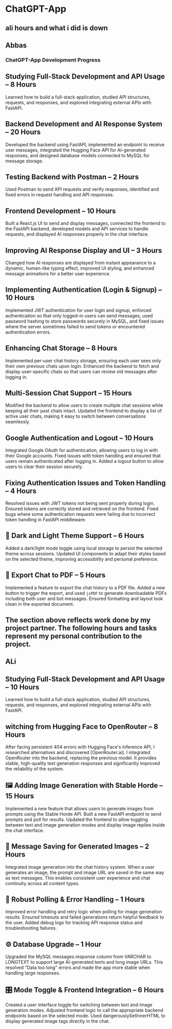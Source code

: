 # ChatGPT-App

## ali hours and what i did is down

## Abbas

### **ChatGPT-App Development Progress**

## Studying Full-Stack Development and API Usage – 8 Hours

Learned how to build a full-stack application, studied API structures, requests, and responses, and explored integrating external APIs with FastAPI.

## Backend Development and AI Response System – 20 Hours

Developed the backend using FastAPI, implemented an endpoint to receive user messages, integrated the Hugging Face API for AI-generated responses, and designed database models connected to MySQL for message storage.

## Testing Backend with Postman – 2 Hours

Used Postman to send API requests and verify responses, identified and fixed errors in request handling and API responses.

## Frontend Development – 10 Hours

Built a React.js UI to send and display messages, connected the frontend to the FastAPI backend, developed models and API services to handle requests, and displayed AI responses properly in the chat interface.

## Improving AI Response Display and UI – 3 Hours

Changed how AI responses are displayed from instant appearance to a dynamic, human-like typing effect, improved UI styling, and enhanced message animations for a better user experience.

## Implementing Authentication (Login & Signup) – 10 Hours

Implemented JWT authentication for user login and signup, enforced authentication so that only logged-in users can send messages, used password hashing to store passwords securely in MySQL, and fixed issues where the server sometimes failed to send tokens or encountered authentication errors.

## Enhancing Chat Storage – 8 Hours

Implemented per-user chat history storage, ensuring each user sees only their own previous chats upon login. Enhanced the backend to fetch and display user-specific chats so that users can review old messages after logging in.

## Multi-Session Chat Support – 15 Hours

Modified the backend to allow users to create multiple chat sessions while keeping all their past chats intact. Updated the frontend to display a list of active user chats, making it easy to switch between conversations seamlessly.

## Google Authentication and Logout – 10 Hours

Integrated Google OAuth for authentication, allowing users to log in with their Google accounts. Fixed issues with token handling and ensured that users remain authenticated after logging in. Added a logout button to allow users to clear their session securely.

## Fixing Authentication Issues and Token Handling – 4 Hours

Resolved issues with JWT tokens not being sent properly during login. Ensured tokens are correctly stored and retrieved on the frontend. Fixed bugs where some authentication requests were failing due to incorrect token handling in FastAPI middleware.

## 🌙 Dark and Light Theme Support – 6 Hours

Added a dark/light mode toggle using local storage to persist the selected theme across sessions. Updated UI components to adapt their styles based on the selected theme, improving accessibility and personal preference.

## 📄 Export Chat to PDF – 5 Hours

Implemented a feature to export the chat history to a PDF file. Added a new button to trigger the export, and used `jsPDF` to generate downloadable PDFs including both user and bot messages. Ensured formatting and layout look clean in the exported document.

## The section above reflects work done by my project partner. The following hours and tasks represent my personal contribution to the project.

## ALi

## Studying Full-Stack Development and API Usage – 10 Hours

Learned how to build a full-stack application, studied API structures, requests, and responses, and explored integrating external APIs with FastAPI.

## witching from Hugging Face to OpenRouter – 8 Hours

After facing persistent 404 errors with Hugging Face's Inference API, I researched alternatives and discovered [OpenRouter.ai]. I integrated OpenRouter into the backend, replacing the previous model. It provides stable, high-quality text generation responses and significantly improved the reliability of the system.

## 🖼️ Adding Image Generation with Stable Horde – 15 Hours

Implemented a new feature that allows users to generate images from prompts using the Stable Horde API. Built a new FastAPI endpoint to send prompts and poll for results. Updated the frontend to allow toggling between text and image generation modes and display image replies inside the chat interface.

## 💬 Message Saving for Generated Images – 2 Hours

Integrated image generation into the chat history system. When a user generates an image, the prompt and image URL are saved in the same way as text messages. This enables consistent user experience and chat continuity across all content types.

## 🧪 Robust Polling & Error Handling – 1 Hours

Improved error handling and retry logic when polling for image generation results. Ensured timeouts and failed generations return helpful feedback to the user. Added debug logs for tracking API response status and troubleshooting failures.

## ⚙️ Database Upgrade – 1 Hour

Upgraded the MySQL messages.response column from VARCHAR to LONGTEXT to support large AI-generated texts and long image URLs. This resolved "Data too long" errors and made the app more stable when handling large responses.

## 🎛️ Mode Toggle & Frontend Integration – 6 Hours

Created a user interface toggle for switching between text and image generation modes. Adjusted frontend logic to call the appropriate backend endpoints based on the selected mode. Used dangerouslySetInnerHTML to display generated image tags directly in the chat.
